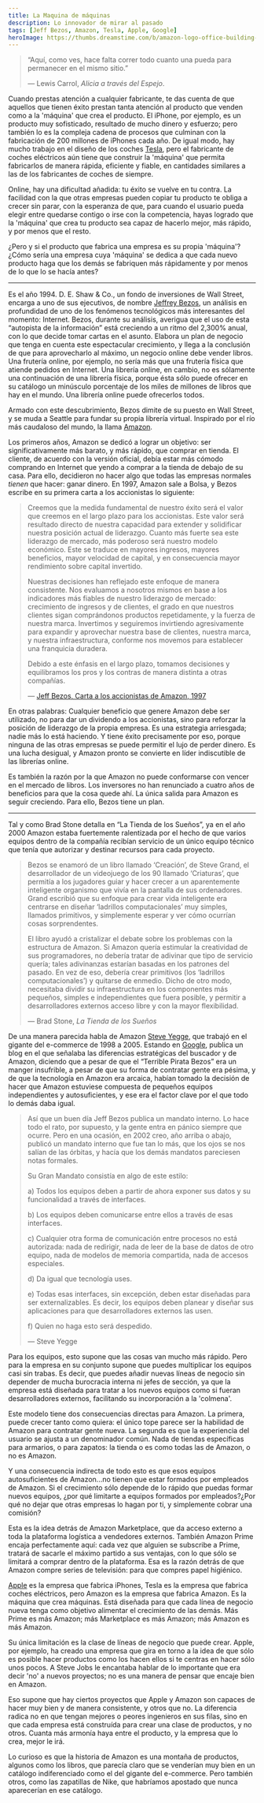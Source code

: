 ```yaml
---
title: La Maquina de máquinas
description: Lo innovador de mirar al pasado
tags: [Jeff Bezos, Amazon, Tesla, Apple, Google]
heroImage: https://thumbs.dreamstime.com/b/amazon-logo-office-building-munich-germany-munich-germany-december-amazon-logo-company-office-building-located-munich-144623760.jpg
---
```


> “Aquí, como ves, hace falta correr todo cuanto una pueda para permanecer en el mismo sitio.”
>
> — Lewis Carrol, _Alicia a través del Espejo_.

Cuando prestas atención a cualquier fabricante, te das cuenta de que aquellos que tienen éxito prestan tanta atención al producto que venden como a la 'máquina' que crea el producto. El iPhone, por ejemplo, es un producto muy sofisticado, resultado de mucho dinero y esfuerzo; pero también lo es la compleja cadena de procesos que culminan con la fabricación de 200 millones de iPhones cada año. De igual modo, hay mucho trabajo en el diseño de los coches [Tesla](https://es.wikipedia.org/wiki/Tesla%2C_Inc.), pero el fabricante de coches eléctricos aún tiene que construir la 'máquina' que permita fabricarlos de manera rápida, eficiente y fiable, en cantidades similares a las de los fabricantes de coches de siempre.

Online, hay una dificultad añadida: tu éxito se vuelve en tu contra. La facilidad con la que otras empresas pueden copiar tu producto te obliga a crecer sin parar, con la esperanza de que, para cuando el usuario pueda elegir entre quedarse contigo o irse con la competencia, hayas logrado que la 'máquina' que crea tu producto sea capaz de hacerlo mejor, más rápido, y por menos que el resto.

¿Pero y si el producto que fabrica una empresa es su propia 'máquina'? ¿Cómo sería una empresa cuya 'máquina' se dedica a que cada nuevo producto haga que los demás se fabriquen más rápidamente y por menos de lo que lo se hacía antes?

---

Es el año 1994. D. E. Shaw & Co., un fondo de inversiones de Wall Street, encarga a uno de sus ejecutivos, de nombre [Jeffrey Bezos](https://es.wikipedia.org/wiki/Jeff_Bezos), un análisis en profundidad de uno de los fenómenos tecnológicos más interesantes del momento: Internet. Bezos, durante su análisis, averigua que el uso de esta “autopista de la información” está creciendo a un ritmo del 2,300% anual, con lo que decide tomar cartas en el asunto. Elabora un plan de negocio que tenga en cuenta este espectacular crecimiento, y llega a la conclusión de que para aprovecharlo al máximo, un negocio online debe vender libros. Una frutería online, por ejemplo, no sería más que una frutería física que atiende pedidos en Internet. Una librería online, en cambio, no es sólamente una continuación de una librería física, porque ésta sólo puede ofrecer en su catálogo un minúsculo porcentaje de los miles de millones de libros que hay en el mundo. Una librería online puede ofrecerlos todos.

Armado con este descubrimiento, Bezos dimite de su puesto en Wall Street, y se muda a Seattle para fundar su propia librería virtual. Inspirado por el río más caudaloso del mundo, la llama [Amazon](https://es.wikipedia.org/wiki/Amazon).

Los primeros años, Amazon se dedicó a lograr un objetivo: ser significativamente más barato, y más rápido, que comprar en tienda. El cliente, de acuerdo con la versión oficial, debía estar más cómodo comprando en Internet que yendo a comprar a la tienda de debajo de su casa. Para ello, decidieron no hacer algo que todas las empresas normales _tienen_ que hacer: ganar dinero. En 1997, Amazon sale a Bolsa, y Bezos escribe en su primera carta a los accionistas lo siguiente:

> Creemos que la medida fundamental de nuestro éxito será el valor que creemos en el largo plazo para los accionistas. Este valor será resultado directo de nuestra capacidad para extender y solidificar nuestra posición actual de liderazgo. Cuanto más fuerte sea este liderazgo de mercado, más poderoso será nuestro modelo económico. Este se traduce en mayores ingresos, mayores beneficios, mayor velocidad de capital, y en consecuencia mayor rendimiento sobre capital invertido.
>
> Nuestras decisiones han reflejado este enfoque de manera consistente. Nos evaluamos a nosotros mismos en base a los indicadores más fiables de nuestro liderazgo de mercado: crecimiento de ingresos y de clientes, el grado en que nuestros clientes sigan comprándonos productos repetidamente, y la fuerza de nuestra marca. Invertimos y seguiremos invirtiendo agresivamente para expandir y aprovechar nuestra base de clientes, nuestra marca, y nuestra infraestructura, conforme nos movemos para establecer una franquicia duradera.
>
> Debido a este énfasis en el largo plazo, tomamos decisiones y equilibramos los pros y los contras de manera distinta a otras compañías.
>
> — [Jeff Bezos, Carta a los accionistas de Amazon, 1997](https://drive.google.com/file/d/0BzVmPBUYS4gaYjZSRzRhVkU3MUk/view)

En otras palabras: Cualquier beneficio que genere Amazon debe ser utilizado, no para dar un dividendo a los accionistas, sino para reforzar la posición de liderazgo de la propia empresa. Es una estrategia arriesgada; nadie más lo está haciendo. Y tiene éxito precisamente por eso, porque ninguna de las otras empresas se puede permitir el lujo de perder dinero. Es una lucha desigual, y Amazon pronto se convierte en líder indiscutible de las librerías online.

Es también la razón por la que Amazon no puede conformarse con vencer en el mercado de libros. Los inversores no han renunciado a cuatro años de beneficios para que la cosa quede ahí. La única salida para Amazon es seguir creciendo. Para ello, Bezos tiene un plan.

---

Tal y como Brad Stone detalla en “La Tienda de los Sueños”, ya en el año 2000 Amazon estaba fuertemente ralentizada por el hecho de que varios equipos dentro de la compañía recibían servicio de un único equipo técnico que tenía que autorizar y destinar recursos para cada proyecto.

> Bezos se enamoró de un libro llamado ‘Creación’, de Steve Grand, el desarrollador de un videojuego de los 90 llamado ‘Criaturas’, que permitía a los jugadores guiar y hacer crecer a un aparentemente inteligente organismo que vivía en la pantalla de sus ordenadores. Grand escribió que su enfoque para crear vida inteligente era centrarse en diseñar ‘ladrillos computacionales’ muy simples, llamados primitivos, y simplemente esperar y ver cómo ocurrían cosas sorprendentes.
>
> El libro ayudó a cristalizar el debate sobre los problemas con la estructura de Amazon. Si Amazon quería estimular la creatividad de sus programadores, no debería tratar de adivinar que tipo de servicio quería; tales adivinanzas estarían basadas en los patrones del pasado. En vez de eso, debería crear primitivos (los ‘ladrillos computacionales’) y quitarse de enmedio. Dicho de otro modo, necesitaba dividir su infraestructura en los componentes más pequeños, simples e independientes que fuera posible, y permitir a desarrolladores externos acceso libre y con la mayor flexibilidad.
>
> — Brad Stone, _La Tienda de los Sueños_

De una manera parecida habla de Amazon [Steve Yegge](https://gist.github.com/chitchcock/1281611), que trabajó en el gigante del e-commerce de 1998 a 2005. Estando en [Google](https://es.wikipedia.org/wiki/Google), publica un blog en el que señalaba las diferencias estratégicas del buscador y de Amazon, diciendo que a pesar de que el “Terrible Pirata Bezos” era un manger insufrible, a pesar de que su forma de contratar gente era pésima, y de que la tecnología en Amazon era arcaica, habían tomado la decisión de hacer que Amazon estuviese compuesta de pequeños equipos independientes y autosuficientes, y ese era el factor clave por el que todo lo demás daba igual.

> Así que un buen día Jeff Bezos publica un mandato interno. Lo hace todo el rato, por supuesto, y la gente entra en pánico siempre que ocurre. Pero en una ocasión, en 2002 creo, año arriba o abajo, publicó un mandato interno que fue tan lo más, que los ojos se nos salían de las órbitas, y hacía que los demás mandatos pareciesen notas formales.
>
> Su Gran Mandato consistía en algo de este estilo:
>
> a) Todos los equipos deben a partir de ahora exponer sus datos y su funcionalidad a través de interfaces.
>
> b) Los equipos deben comunicarse entre ellos a través de esas interfaces.
>
> c) Cualquier otra forma de comunicación entre procesos no está autorizada: nada de redirigir, nada de leer de la base de datos de otro equipo, nada de modelos de memoria compartida, nada de accesos especiales.
>
> d) Da igual que tecnología uses.
>
> e) Todas esas interfaces, sin excepción, deben estar diseñadas para ser externalizables. Es decir, los equipos deben planear y diseñar sus aplicaciones para que desarrolladores externos las usen.
>
> f) Quien no haga esto será despedido.
>
> — Steve Yegge

Para los equipos, esto supone que las cosas van mucho más rápido. Pero para la empresa en su conjunto supone que puedes multiplicar los equipos casi sin trabas. Es decir, que puedes añadir nuevas líneas de negocio sin depender de mucha burocracia interna ni jefes de sección, ya que la empresa está diseñada para tratar a los nuevos equipos como si fueran desarrolladores externos, facilitando su incorporación a la 'colmena'.

Este modelo tiene dos consecuencias directas para Amazon. La primera, puede crecer tanto como quiera: el único tope parece ser la habilidad de Amazon para contratar gente nueva. La segunda es que la experiencia del usuario se ajusta a un denominador común. Nada de tiendas específicas para armarios, o para zapatos: la tienda o es como todas las de Amazon, o no es Amazon.

Y una consecuencia indirecta de todo esto es que esos equipos autosuficientes de Amazon...no tienen que estar formados por empleados de Amazon. Si el crecimiento sólo depende de lo rápido que puedas formar nuevos equipos, ¿por qué limitarte a equipos formados por empleados?¿Por qué no dejar que otras empresas lo hagan por ti, y simplemente cobrar una comisión?

Esta es la idea detrás de Amazon Marketplace, que da acceso externo a toda la plataforma logística a vendedores externos. También Amazon Prime encaja perfectamente aquí: cada vez que alguien se subscribe a Prime, tratará de sacarle el máximo partido a sus ventajas, con lo que sólo se limitará a comprar dentro de la plataforma. Esa es la razón detrás de que Amazon compre series de televisión: para que compres papel higiénico.

[Apple](https://es.wikipedia.org/wiki/Apple) es la empresa que fabrica iPhones, Tesla es la empresa que fabrica coches eléctricos, pero Amazon es la empresa que fabrica Amazon. Es la máquina que crea máquinas. Está diseñada para que cada línea de negocio nueva tenga como objetivo alimentar el crecimiento de las demás. Más Prime es más Amazon; más Marketplace es más Amazon; más Amazon es más Amazon.

Su única limitación es la clase de líneas de negocio que puede crear. Apple, por ejemplo, ha creado una empresa que gira en torno a la idea de que sólo es posible hacer productos como los hacen ellos si te centras en hacer sólo unos pocos. A Steve Jobs le encantaba hablar de lo importante que era decir 'no' a nuevos proyectos; no es una manera de pensar que encaje bien en Amazon.

Eso supone que hay ciertos proyectos que Apple y Amazon son capaces de hacer muy bien y de manera consistente, y otros que no. La diferencia radica no en que tengan mejores o peores ingenieros en sus filas, sino en que cada empresa está construída para crear una clase de productos, y no otros. Cuanta más armonía haya entre el producto, y la empresa que lo crea, mejor le irá.

Lo curioso es que la historia de Amazon es una montaña de productos, algunos como los libros, que parecía claro que se venderían muy bien en un catálogo indiferenciado como el del gigante del e-commerce. Pero también otros, como las zapatillas de Nike, que habríamos apostado que nunca aparecerían en ese catálogo.
